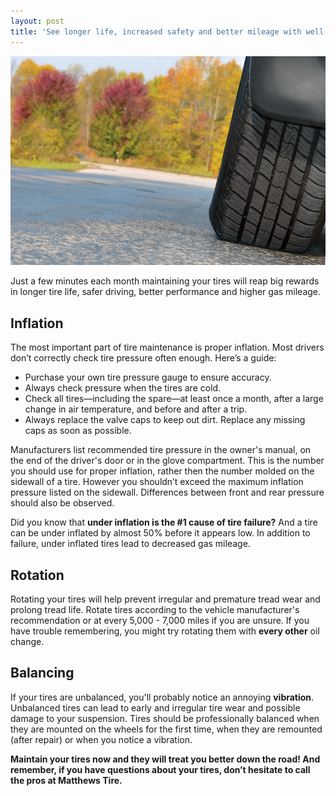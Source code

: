```yaml
---
layout: post
title: 'See longer life, increased safety and better mileage with well-maintained tires.'
---
```

![Maintain your tires](/img/maintain-your-tires.jpg)

Just a few minutes each month maintaining your tires will reap big rewards in longer tire life, safer driving, better performance and higher gas mileage.

Inflation
---------

The most important part of tire maintenance is proper inflation. Most drivers don’t correctly check tire pressure often enough. Here’s a guide:

* Purchase your own tire pressure gauge to ensure accuracy.
* Always check pressure when the tires are cold.
* Check all tires—including the spare—at least once a month, after a large change in air temperature, and before and after a trip.
* Always replace the valve caps to keep out dirt. Replace any missing caps as soon as possible.

Manufacturers list recommended tire pressure in the owner's manual, on the end of the driver's door or in the glove compartment. This is the number you should use for proper inflation, rather then the number molded on the sidewall of a tire. However you shouldn’t exceed the maximum inflation pressure listed on the sidewall. Differences between front and rear pressure should also be observed.

Did you know that **under inflation is the #1 cause of tire failure?** And a tire can be under inflated by almost 50% before it appears low. In addition to failure, under inflated tires lead to decreased gas mileage.

Rotation
--------
Rotating your tires will help prevent irregular and premature tread wear and prolong tread life. Rotate tires according to the vehicle manufacturer's recommendation or at every 5,000 - 7,000 miles if you are unsure. If you have trouble remembering, you might try rotating them with **every other** oil change.

Balancing
---------
If your tires are unbalanced, you'll probably notice an annoying **vibration**. Unbalanced tires can lead to early and irregular tire wear and possible damage to your suspension. Tires should be professionally balanced when they are mounted on the wheels for the first time, when they are remounted (after repair) or when you notice a vibration.

**Maintain your tires now and they will treat you better down the road! And remember, if you have questions about your tires, don’t hesitate to call the pros at Matthews Tire.**
